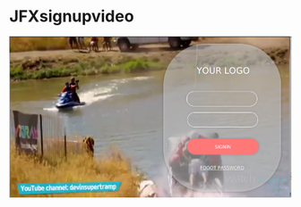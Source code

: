 # JFXsignupvideo
![](https://github.com/atomms/JFXsignupvideo/blob/master/Video%20Signin/videosignin.png)
